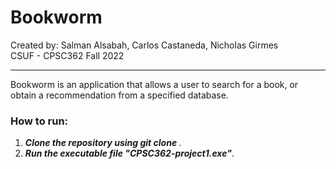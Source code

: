 # Bookworm
Created by: Salman Alsabah, Carlos Castaneda, Nicholas Girmes  
CSUF - CPSC362 Fall 2022

---

Bookworm is an application that allows a user to search for a book, or obtain a recommendation from a specified database.

### How to run:

1. ***Clone the repository using git clone <http link>***.
2. ***Run the executable file "CPSC362-project1.exe"***.

